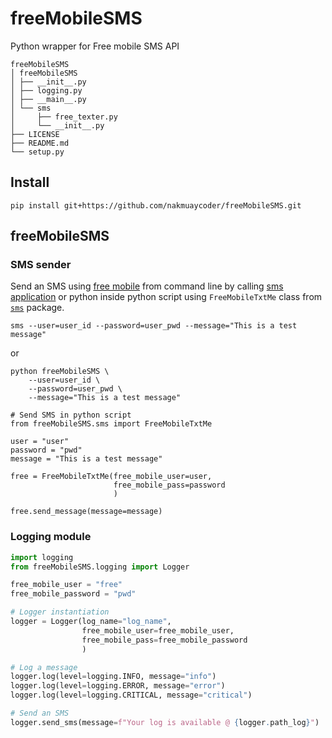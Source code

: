 # freeMobileSMS
Python wrapper for Free mobile SMS API

```
freeMobileSMS
│ freeMobileSMS
│ ├── __init__.py
│ ├── logging.py
│ ├── __main__.py
│ └── sms
│     ├── free_texter.py
│     └── __init__.py
├── LICENSE
├── README.md
└── setup.py
```

## Install

```shell
pip install git+https://github.com/nakmuaycoder/freeMobileSMS.git
```

## freeMobileSMS

### SMS sender

Send an SMS using [free mobile](https://dev.to/steeve/send-text-notification-from-your-synology-nas-with-free-mobile-sms-jic)
from command line by calling [sms application](freeMobileSMS/__main__.py) or python inside python
script using `FreeMobileTxtMe` class from [`sms`](freeMobileSMS/sms/free_texter.py) package.

```shell
sms --user=user_id --password=user_pwd --message="This is a test message"
```

or

```shell
python freeMobileSMS \
    --user=user_id \
    --password=user_pwd \
    --message="This is a test message"
```

```python3
# Send SMS in python script
from freeMobileSMS.sms import FreeMobileTxtMe

user = "user"
password = "pwd"
message = "This is a test message"

free = FreeMobileTxtMe(free_mobile_user=user,
                       free_mobile_pass=password
                       )

free.send_message(message=message)
```

### Logging module

```python
import logging
from freeMobileSMS.logging import Logger

free_mobile_user = "free"
free_mobile_password = "pwd"

# Logger instantiation
logger = Logger(log_name="log_name",
                free_mobile_user=free_mobile_user,
                free_mobile_pass=free_mobile_password
                )

# Log a message
logger.log(level=logging.INFO, message="info")
logger.log(level=logging.ERROR, message="error")
logger.log(level=logging.CRITICAL, message="critical")

# Send an SMS
logger.send_sms(message=f"Your log is available @ {logger.path_log}")
```


